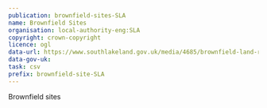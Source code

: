 ```yaml
---
publication: brownfield-sites-SLA
name: Brownfield Sites
organisation: local-authority-eng:SLA
copyright: crown-copyright
licence: ogl
data-url: https://www.southlakeland.gov.uk/media/4685/brownfield-land-register-2017.csv
data-gov-uk: 
task: csv
prefix: brownfield-site-SLA
---
```


Brownfield sites

